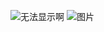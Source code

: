 ![无法显示啊](https://github.com/Chenjiancong6/wx-mini-program-shop/raw/master/icons/my.png)
![图片](http://img0.imgtn.bdimg.com/it/u=4250058738,780121024&fm=11&gp=0.jpg)
